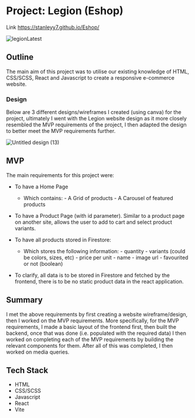 # Project: Legion (Eshop)

Link https://stanleyy7.github.io/Eshop/

![legionLatest](https://user-images.githubusercontent.com/119549394/219933057-ce25b8a2-764e-4bda-af9b-4050a6eb3f3f.png)

## Outline
The main aim of this project was to utilise our existing knowledge of HTML, CSS/SCSS, React and Javascript to create a responsive e-commerce website. 

### Design

Below are 3 different designs/wireframes I created (using canva) for the project, ultimately I went with the Legion website design as it more closely resembled the MVP requirements of the project, I then adapted the design to better meet the MVP requirements further.

![Untitled design (13)](https://user-images.githubusercontent.com/119549394/215723162-8fb69dd3-7967-4bf8-944e-067ea26578be.png)

## MVP

The main requirements for this project were:

-   To have a Home Page
     -   Which contains:
        -   A Grid of products
        -   A Carousel of featured products
        
-   To have a Product Page (with id parameter). Similar to a product page on another site, allows the user to add to cart and select product variants.
        
-   To have all products stored in Firestore:
      -  Which stores the following information:
        -   quantity
        -   variants (could be colors, sizes, etc)
        -   price per unit
        -   name
        -   image url
        -   favourited or not (boolean)
-    To clarify, all data is to be stored in Firestore and fetched by the frontend, there is to be no static product data in the react application.

## Summary

I met the above requirements by first creating a website wireframe/design, then I worked on the MVP requirements. More specifically, for the MVP requirements, I made a basic layout of the frontend first, then built the backend, once that was done (i.e. populated with the required data) I then worked on completing each of the MVP requirements by building the relevant components for them. After all of this was completed, I then worked on media queries.

## Tech Stack
- HTML
- CSS/SCSS
- Javascript
- React
- Vite

